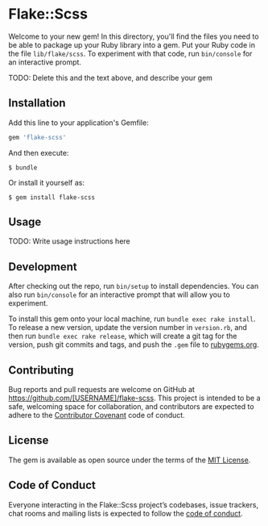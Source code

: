 # Flake::Scss

Welcome to your new gem! In this directory, you'll find the files you need to be able to package up your Ruby library into a gem. Put your Ruby code in the file `lib/flake/scss`. To experiment with that code, run `bin/console` for an interactive prompt.

TODO: Delete this and the text above, and describe your gem

## Installation

Add this line to your application's Gemfile:

```ruby
gem 'flake-scss'
```

And then execute:

    $ bundle

Or install it yourself as:

    $ gem install flake-scss

## Usage

TODO: Write usage instructions here

## Development

After checking out the repo, run `bin/setup` to install dependencies. You can also run `bin/console` for an interactive prompt that will allow you to experiment.

To install this gem onto your local machine, run `bundle exec rake install`. To release a new version, update the version number in `version.rb`, and then run `bundle exec rake release`, which will create a git tag for the version, push git commits and tags, and push the `.gem` file to [rubygems.org](https://rubygems.org).

## Contributing

Bug reports and pull requests are welcome on GitHub at https://github.com/[USERNAME]/flake-scss. This project is intended to be a safe, welcoming space for collaboration, and contributors are expected to adhere to the [Contributor Covenant](http://contributor-covenant.org) code of conduct.

## License

The gem is available as open source under the terms of the [MIT License](http://opensource.org/licenses/MIT).

## Code of Conduct

Everyone interacting in the Flake::Scss project’s codebases, issue trackers, chat rooms and mailing lists is expected to follow the [code of conduct](https://github.com/[USERNAME]/flake-scss/blob/master/CODE_OF_CONDUCT.md).
